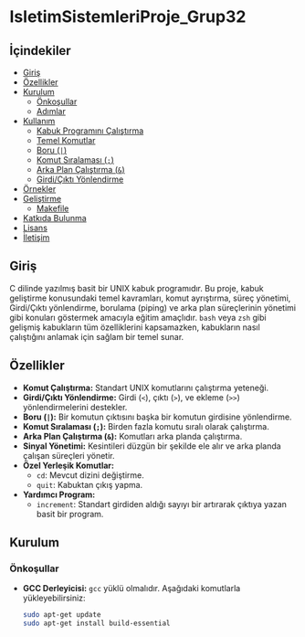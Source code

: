 ﻿# IsletimSistemleriProje_Grup32


## İçindekiler

- [Giriş](#giriş)
- [Özellikler](#özellikler)
- [Kurulum](#kurulum)
  - [Önkoşullar](#önkoşullar)
  - [Adımlar](#adımlar)
- [Kullanım](#kullanım)
  - [Kabuk Programını Çalıştırma](#kabuk-programını-çalıştırma)
  - [Temel Komutlar](#temel-komutlar)
  - [Boru (`|`)](#boru-)
  - [Komut Sıralaması (`;`)](#komut-sıralaması-)
  - [Arka Plan Çalıştırma (`&`)](#arka-plan-çalıştırma--)
  - [Girdi/Çıktı Yönlendirme](#girdiçıktı-yönlendirme)
- [Örnekler](#örnekler)
- [Geliştirme](#geliştirme)
  - [Makefile](#makefile)
- [Katkıda Bulunma](#katkıda-bulunma)
- [Lisans](#lisans)
- [İletişim](#iletişim)

## Giriş

 C dilinde yazılmış basit bir UNIX kabuk programıdır. Bu proje, kabuk geliştirme konusundaki temel kavramları, komut ayrıştırma, süreç yönetimi, Girdi/Çıktı yönlendirme, borulama (piping) ve arka plan süreçlerinin yönetimi gibi konuları göstermek amacıyla eğitim amaçlıdır. `bash` veya `zsh` gibi gelişmiş kabukların tüm özelliklerini kapsamazken, kabukların nasıl çalıştığını anlamak için sağlam bir temel sunar.

## Özellikler

- **Komut Çalıştırma:** Standart UNIX komutlarını çalıştırma yeteneği.
- **Girdi/Çıktı Yönlendirme:** Girdi (`<`), çıktı (`>`), ve ekleme (`>>`) yönlendirmelerini destekler.
- **Boru (`|`):** Bir komutun çıktısını başka bir komutun girdisine yönlendirme.
- **Komut Sıralaması (`;`):** Birden fazla komutu sıralı olarak çalıştırma.
- **Arka Plan Çalıştırma (`&`):** Komutları arka planda çalıştırma.
- **Sinyal Yönetimi:** Kesintileri düzgün bir şekilde ele alır ve arka planda çalışan süreçleri yönetir.
- **Özel Yerleşik Komutlar:**
  - `cd`: Mevcut dizini değiştirme.
  - `quit`: Kabuktan çıkış yapma.
- **Yardımcı Program:**
  - `increment`: Standart girdiden aldığı sayıyı bir artırarak çıktıya yazan basit bir program.

## Kurulum

### Önkoşullar

- **GCC Derleyicisi:** `gcc` yüklü olmalıdır. Aşağıdaki komutlarla yükleyebilirsiniz:

  ```bash
  sudo apt-get update
  sudo apt-get install build-essential
